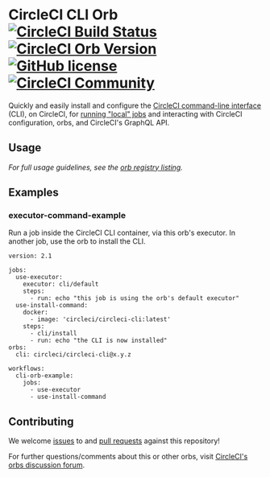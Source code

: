 # CircleCI CLI Orb [![CircleCI Build Status](https://circleci.com/gh/CircleCI-Public/circleci-cli-orb.svg?style=shield "CircleCI Build Status")](https://circleci.com/gh/CircleCI-Public/circleci-cli-orb) [![CircleCI Orb Version](https://img.shields.io/badge/endpoint.svg?url=https://badges.circleci.io/orb/circleci/circleci-cli)](https://circleci.com/orbs/registry/orb/circleci/circleci-cli) [![GitHub license](https://img.shields.io/badge/license-MIT-blue.svg)](https://raw.githubusercontent.com/CircleCI-Public/circleci-cli-orb/master/LICENSE) [![CircleCI Community](https://img.shields.io/badge/community-CircleCI%20Discuss-343434.svg)](https://discuss.circleci.com/c/ecosystem/orbs)

Quickly and easily install and configure the [CircleCI command-line interface](https://circleci-public.github.io/circleci-cli/) (CLI), on CircleCI, for [running "local" jobs](https://circleci.com/docs/2.0/local-cli/#run-a-job-in-a-container-on-your-machine) and interacting with CircleCI configuration, orbs, and CircleCI's GraphQL API.

## Usage

_For full usage guidelines, see the [orb registry listing](http://circleci.com/orbs/registry/orb/circleci/circleci-cli)._

## Examples
### executor-command-example
Run a job inside the CircleCI CLI container, via this orb's executor. In another job, use the orb to install the CLI.

```
version: 2.1

jobs:
  use-executor:
    executor: cli/default
    steps:
      - run: echo "this job is using the orb's default executor"
  use-install-command:
    docker:
      - image: 'circleci/circleci-cli:latest'
    steps:
      - cli/install
      - run: echo "the CLI is now installed"
orbs:
  cli: circleci/circleci-cli@x.y.z

workflows:
  cli-orb-example:
    jobs:
      - use-executor
      - use-install-command
```

## Contributing

We welcome [issues](https://github.com/CircleCI-Public/circleci-cli-orb/issues) to and [pull requests](https://github.com/CircleCI-Public/circleci-cli-orb/pulls) against this repository!

For further questions/comments about this or other orbs, visit [CircleCI's orbs discussion forum](https://discuss.circleci.com/c/ecosystem/orbs).

